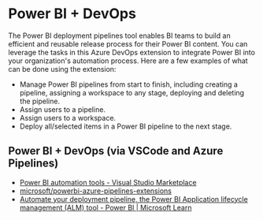 # Power BI + DevOps

The Power BI deployment pipelines tool enables BI teams to build an efficient and reusable release process for their Power BI content. You can leverage the tasks in this Azure DevOps extension to integrate Power BI into your organization's automation process. Here are a few examples of what can be done using the extension:

* Manage Power BI pipelines from start to finish, including creating a pipeline, assigning a workspace to any stage, deploying and deleting the pipeline.
* Assign users to a pipeline.
* Assign users to a workspace.
* Deploy all/selected items in a Power BI pipeline to the next stage.

## Power BI + DevOps (via VSCode and Azure Pipelines)

* [Power BI automation tools - Visual Studio Marketplace](https://marketplace.visualstudio.com/items?itemName=ms-pbi-api.pbi-automation-tools&ssr=false#overview)
* [microsoft/powerbi-azure-pipelines-extensions](https://github.com/microsoft/powerbi-azure-pipelines-extensions)
* [Automate your deployment pipeline, the Power BI Application lifecycle management (ALM) tool - Power BI | Microsoft Learn](https://learn.microsoft.com/en-us/power-bi/create-reports/deployment-pipelines-automation)
